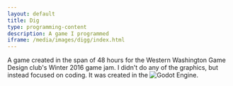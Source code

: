 ```yaml
---
layout: default 
title: Dig
type: programming-content
description: A game I programmed
iframe: /media/images/digg/index.html
---
```


A game created in the span of 48 hours for the Western Washington Game Design
club's Winter 2016 game jam. I didn't do any of the graphics, but instead
focused on coding. It was created in the ![Godot Engine](https://godotengine.org/).
